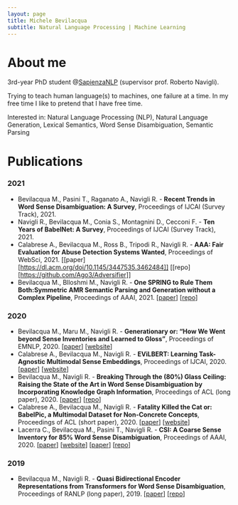 ```yaml
---
layout: page
title: Michele Bevilacqua 
subtitle: Natural Language Processing | Machine Learning
---
```


# About me

3rd-year PhD student @[SapienzaNLP](http://nlp.uniroma1.it) (supervisor prof. Roberto Navigli). 

Trying to teach human language(s) to machines, one failure at a time. 
In my free time I like to pretend that I have free time.

Interested in: Natural Language Processing (NLP), Natural Language Generation, Lexical Semantics, Word Sense Disambiguation, Semantic Parsing

# Publications

### 2021
- Bevilacqua M., Pasini T., Raganato A., Navigli R. - **Recent Trends in Word Sense Disambiguation: A Survey**, Proceedings of IJCAI (Survey Track), 2021.
- Navigli R., Bevilacqua M., Conia S., Montagnini D., Cecconi F. - **Ten Years of BabelNet: A Survey**, Proceedings of IJCAI (Survey Track), 2021.
- Calabrese A., Bevilacqua M., Ross B., Tripodi R., Navigli R. - **AAA: Fair Evaluation for Abuse Detection Systems Wanted**, Proceedings of WebSci, 2021. [[paper][https://dl.acm.org/doi/10.1145/3447535.3462484]] [[repo][https://github.com/Ago3/Adversifier]]
- Bevilacqua M., Blloshmi M., Navigli R. - **One SPRING to Rule Them Both:Symmetric AMR Semantic Parsing and Generation without a Complex Pipeline**, Proceedings of AAAI, 2021. [[paper](https://github.com/SapienzaNLP/spring/raw/main/docs/preprint.pdf)] [[repo](https://github.com/SapienzaNLP/spring)]

### 2020
- Bevilacqua M., Maru M., Navigli R. - **Generationary or: “How We Went beyond Sense Inventories and Learned to Gloss”**, Proceedings of EMNLP, 2020. [[paper](https://sapienzanlp.github.io/generationary-web/res/EMNLP2020-Generationary.pdf)] [[website](http://generationary.org/)]
- Calabrese A., Bevilacqua M., Navigli R. - **EViLBERT: Learning Task-Agnostic Multimodal Sense Embeddings**, Proceedings of IJCAI, 2020. [[paper](https://www.ijcai.org/Proceedings/2020/67)] [[website](https://babelpic.org/)]
- Bevilacqua M., Navigli R. - **Breaking Through the (80%) Glass Ceiling: Raising the State of the Art in Word Sense Disambiguation by Incorporating Knowledge Graph Information**, Proceedings of ACL (long paper), 2020. [[paper](https://www.aclweb.org/anthology/2020.acl-main.255/)] [[repo](https://github.com/SapienzaNLP/ewiser)]
- Calabrese A., Bevilacqua M., Navigli R. - **Fatality Killed the Cat or: BabelPic, a Multimodal Dataset for Non-Concrete Concepts**, Proceedings of ACL (short paper), 2020. [[paper](https://www.aclweb.org/anthology/2020.acl-main.425/)] [[website](https://babelpic.org/)] 
- Lacerra C., Bevilacqua M., Pasini T., Navigli R. -  **CSI: A Coarse Sense Inventory for 85% Word Sense Disambiguation**, Proceedings of AAAI, 2020. [[paper](https://aiide.org/ojs/index.php/AAAI/article/view/6324)] [[website](https://sapienzanlp.github.io/csi/)] [[paper](https://www.aclweb.org/anthology/2020.acl-main.425/)] [[repo](https://github.com/SapienzaNLP/csi_code)]

### 2019
- Bevilacqua M., Navigli R. - **Quasi Bidirectional Encoder Representations from Transformers for Word Sense Disambiguation**, Proceedings of RANLP (long paper), 2019. [[paper](https://www.aclweb.org/anthology/R19-1015/)] [[repo](https://github.com/mbevila/qbert)]
